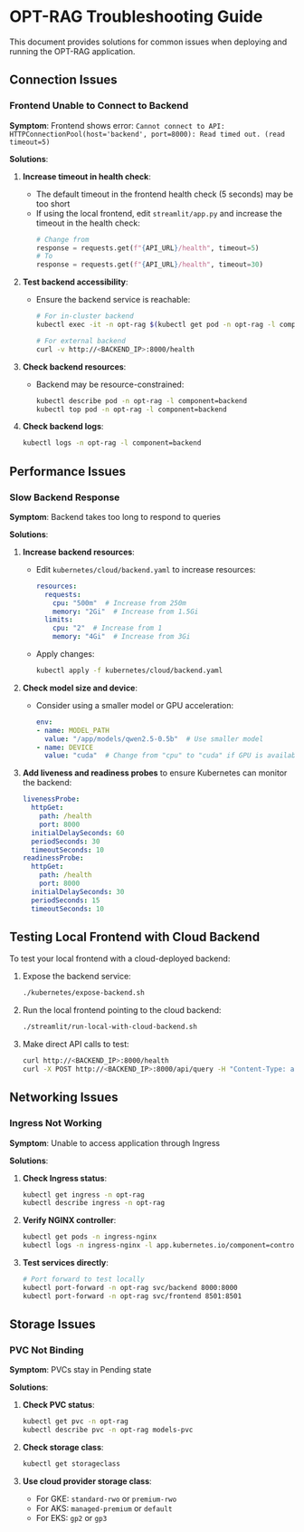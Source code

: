 # OPT-RAG Troubleshooting Guide

This document provides solutions for common issues when deploying and running the OPT-RAG application.

## Connection Issues

### Frontend Unable to Connect to Backend

**Symptom**: Frontend shows error: `Cannot connect to API: HTTPConnectionPool(host='backend', port=8000): Read timed out. (read timeout=5)`

**Solutions**:

1. **Increase timeout in health check**:
   - The default timeout in the frontend health check (5 seconds) may be too short
   - If using the local frontend, edit `streamlit/app.py` and increase the timeout in the health check:
     ```python
     # Change from
     response = requests.get(f"{API_URL}/health", timeout=5)
     # To
     response = requests.get(f"{API_URL}/health", timeout=30)
     ```

2. **Test backend accessibility**:
   - Ensure the backend service is reachable:
     ```bash
     # For in-cluster backend
     kubectl exec -it -n opt-rag $(kubectl get pod -n opt-rag -l component=frontend -o name | head -n 1) -- curl -v backend:8000/health
     
     # For external backend
     curl -v http://<BACKEND_IP>:8000/health
     ```

3. **Check backend resources**:
   - Backend may be resource-constrained:
     ```bash
     kubectl describe pod -n opt-rag -l component=backend
     kubectl top pod -n opt-rag -l component=backend
     ```

4. **Check backend logs**:
   ```bash
   kubectl logs -n opt-rag -l component=backend
   ```

## Performance Issues

### Slow Backend Response

**Symptom**: Backend takes too long to respond to queries

**Solutions**:

1. **Increase backend resources**:
   - Edit `kubernetes/cloud/backend.yaml` to increase resources:
     ```yaml
     resources:
       requests:
         cpu: "500m"  # Increase from 250m
         memory: "2Gi"  # Increase from 1.5Gi
       limits:
         cpu: "2"  # Increase from 1
         memory: "4Gi"  # Increase from 3Gi
     ```
   - Apply changes:
     ```bash
     kubectl apply -f kubernetes/cloud/backend.yaml
     ```

2. **Check model size and device**:
   - Consider using a smaller model or GPU acceleration:
     ```yaml
     env:
     - name: MODEL_PATH
       value: "/app/models/qwen2.5-0.5b"  # Use smaller model
     - name: DEVICE
       value: "cuda"  # Change from "cpu" to "cuda" if GPU is available
     ```

3. **Add liveness and readiness probes** to ensure Kubernetes can monitor the backend:
   ```yaml
   livenessProbe:
     httpGet:
       path: /health
       port: 8000
     initialDelaySeconds: 60
     periodSeconds: 30
     timeoutSeconds: 10
   readinessProbe:
     httpGet:
       path: /health
       port: 8000
     initialDelaySeconds: 30
     periodSeconds: 15
     timeoutSeconds: 10
   ```

## Testing Local Frontend with Cloud Backend

To test your local frontend with a cloud-deployed backend:

1. Expose the backend service:
   ```bash
   ./kubernetes/expose-backend.sh
   ```

2. Run the local frontend pointing to the cloud backend:
   ```bash
   ./streamlit/run-local-with-cloud-backend.sh
   ```

3. Make direct API calls to test:
   ```bash
   curl http://<BACKEND_IP>:8000/health
   curl -X POST http://<BACKEND_IP>:8000/api/query -H "Content-Type: application/json" -d '{"question":"Tell me about OPT visa"}'
   ```

## Networking Issues

### Ingress Not Working

**Symptom**: Unable to access application through Ingress

**Solutions**:

1. **Check Ingress status**:
   ```bash
   kubectl get ingress -n opt-rag
   kubectl describe ingress -n opt-rag
   ```

2. **Verify NGINX controller**:
   ```bash
   kubectl get pods -n ingress-nginx
   kubectl logs -n ingress-nginx -l app.kubernetes.io/component=controller
   ```

3. **Test services directly**:
   ```bash
   # Port forward to test locally
   kubectl port-forward -n opt-rag svc/backend 8000:8000
   kubectl port-forward -n opt-rag svc/frontend 8501:8501
   ```

## Storage Issues

### PVC Not Binding

**Symptom**: PVCs stay in Pending state

**Solutions**:

1. **Check PVC status**:
   ```bash
   kubectl get pvc -n opt-rag
   kubectl describe pvc -n opt-rag models-pvc
   ```

2. **Check storage class**:
   ```bash
   kubectl get storageclass
   ```

3. **Use cloud provider storage class**:
   - For GKE: `standard-rwo` or `premium-rwo`
   - For AKS: `managed-premium` or `default`
   - For EKS: `gp2` or `gp3` 